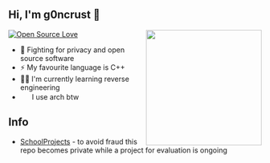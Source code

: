 ## Hi, I'm g0ncrust 👋

<img align='right' src="https://static.wixstatic.com/media/367ecf_d3764227866c484c830b8ca8cc81c546~mv2.gif/v1/fit/w_174,h_173,q_90/367ecf_d3764227866c484c830b8ca8cc81c546~mv2.webp" width="230">

[![Open Source Love](https://badges.frapsoft.com/os/v1/open-source.png?v=103)](https://github.com/ellerbrock/open-source-badges/)

- 🐃 Fighting for privacy and open source software
- ⚡ My favourite language is C++
- :man_technologist: I'm currently learning reverse engineering
- <img src="https://raw.githubusercontent.com/Raymo111/Raymo111/master/socials/arch.svg" width="19" height="16"> I use arch btw

## Info

- [SchoolProjects](https://github.com/goncrust/SchoolProjects) - to avoid fraud this repo becomes private while a project for evaluation is ongoing
<!--
**goncrust/goncrust** is a ✨ _special_ ✨ repository because its `README.md` (this file) appears on your GitHub profile.

Here are some ideas to get you started:

- 🔭 I’m currently working on ...
- 🌱 I’m currently learning ...
- 👯 I’m looking to collaborate on ...
- 🤔 I’m looking for help with ...
- 💬 Ask me about ...
- 📫 How to reach me: ...
- 😄 Pronouns: ...
- ⚡ Fun fact: ...
-->
